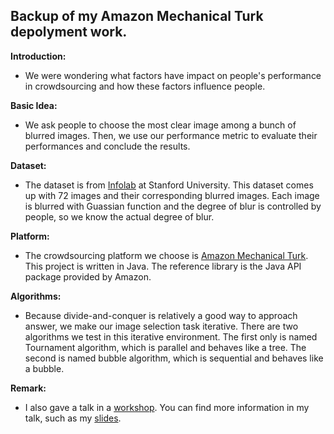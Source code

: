 ## **Backup** of my Amazon Mechanical Turk depolyment work.

**Introduction:**

* We were wondering what factors have impact on people's performance in crowdsourcing and how these factors influence people.

**Basic Idea:**

* We ask people to choose the most clear image among a bunch of blurred images. Then, we use our performance metric to evaluate their performances and conclude the results.

**Dataset:**

* The dataset is from [Infolab](http://infolab.stanford.edu/) at Stanford University. This dataset comes up with 72 images and their corresponding blurred images. Each image is blurred with Guassian function and the degree of blur is controlled by people, so we know the actual degree of blur.


**Platform:**

* The crowdsourcing platform we choose is [Amazon Mechanical Turk](https://www.mturk.com/mturk/welcome). This project is written in Java. The reference library is the Java API package provided by Amazon.

**Algorithms:**

* Because divide-and-conquer is relatively a good way to approach answer, we make our image selection task iterative. There are two algorithms we test in this iterative environment. The first only is named Tournament algorithm, which is parallel and behaves like a tree. The second is named bubble algorithm, which is sequential and behaves like a bubble.

**Remark:**

* I also gave a talk in a [workshop](http://systems.soe.ucsc.edu/node/545). You can find more information in my talk, such as my [slides](http://systems.soe.ucsc.edu/sites/default/files/images/Huang_Symp2011.pdf).
